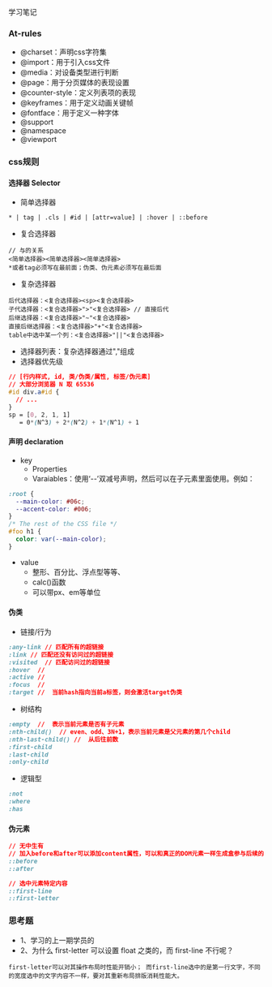 学习笔记
### At-rules
- @charset：声明css字符集
- @import：用于引入css文件
- @media：对设备类型进行判断
- @page：用于分页媒体的表现设置
- @counter-style：定义列表项的表现
- @keyframes：用于定义动画关键帧
- @fontface：用于定义一种字体
- @support
- @namespace
- @viewport

### css规则
#### 选择器 Selector 
- 简单选择器
```
* | tag | .cls | #id | [attr=value] | :hover | ::before
```
- 复合选择器
```
// 与的关系
<简单选择器><简单选择器><简单选择器>
*或者tag必须写在最前面；伪类、伪元素必须写在最后面
```
- 复杂选择器
```
后代选择器：<复合选择器><sp><复合选择器>
子代选择器：<复合选择器>">"<复合选择器> // 直接后代
后继选择器：<复合选择器>"~"<复合选择器>
直接后继选择器：<复合选择器>"+"<复合选择器>
table中选中某一个列：<复合选择器>"||"<复合选择器>
```
- 选择器列表：复杂选择器通过","组成
- 选择器优先级
```css
// [行内样式, id, 类/伪类/属性, 标签/伪元素]
// 大部分浏览器 N 取 65536
#id div.a#id {
  // ...
}
sp = [0, 2, 1, 1]
   = 0*(N^3) + 2*(N^2) + 1*(N^1) + 1
```
#### 声明 declaration
- key
   -  Properties 
   -  Varaiables：使用‘--’双减号声明，然后可以在子元素里面使用。例如：
```css
:root {
  --main-color: #06c;
  --accent-color: #006;
}
/* The rest of the CSS file */
#foo h1 {
  color: var(--main-color);
}
```
- value
    - 整形、百分比、浮点型等等、
    - calc()函数
    - 可以带px、em等单位
#### 伪类
- 链接/行为
```css
:any-link // 匹配所有的超链接
:link // 匹配还没有访问过的超链接
:visited  // 匹配访问过的超链接
:hover  // 
:active // 
:focus  //
:target //  当前hash指向当前a标签，则会激活target伪类
```
- 树结构
```css
:empty  //  表示当前元素是否有子元素
:nth-child()  // even、odd、3N+1，表示当前元素是父元素的第几个child
:nth-last-child() //  从后往前数
:first-child
:last-child
:only-child
```
- 逻辑型
```css
:not
:where
:has
```
#### 伪元素
```css
// 无中生有
// 加入before和after可以添加content属性，可以和真正的DOM元素一样生成盒参与后续的排版和渲染
::before
::after

// 选中元素特定内容
::first-line
::first-letter
```

### 思考题
- 1、学习的上一期学员的
- 2、为什么 first-letter 可以设置 float 之类的，而 first-line 不行呢？
```
first-letter可以对其操作布局时性能开销小； 而first-line选中的是第一行文字，不同的宽度选中的文字内容不一样，要对其重新布局排版消耗性能大。
```